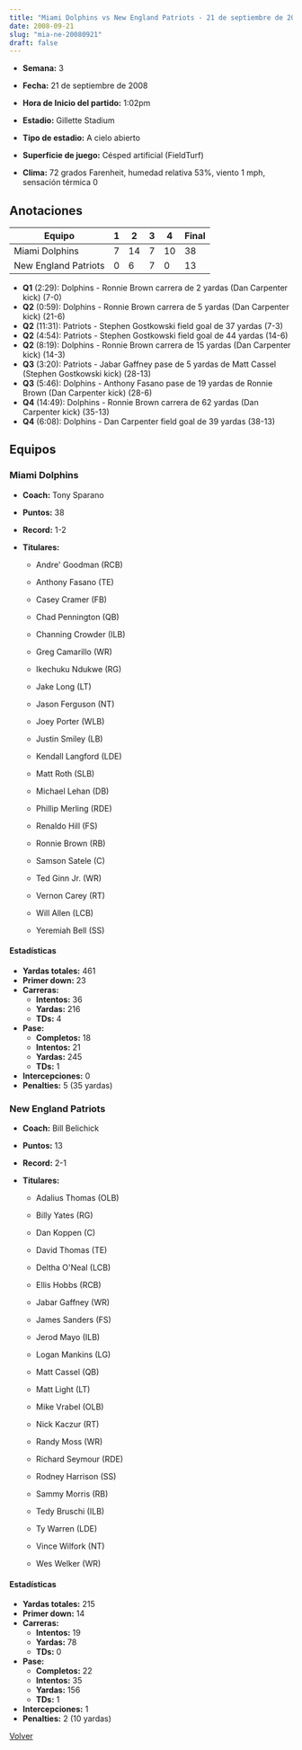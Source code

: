 ```yaml
---
title: "Miami Dolphins vs New England Patriots - 21 de septiembre de 2008"
date: 2008-09-21
slug: "mia-ne-20080921"
draft: false
---
```


* **Semana:** 3
* **Fecha:** 21 de septiembre de 2008

* **Hora de Inicio del partido:** 1:02pm
* **Estadio:** Gillette Stadium
* **Tipo de estadio:** A cielo abierto
* **Superficie de juego:** Césped artificial (FieldTurf)
* **Clima:** 72 grados Farenheit, humedad relativa 53%, viento 1 mph, sensación térmica 0





## Anotaciones
| Equipo | 1 | 2 | 3 | 4 | Final |
|--------|---|---|---|---|-------|
| Miami Dolphins  | 7 | 14 | 7 | 10  | 38 |
| New England Patriots  | 0 | 6 | 7 | 0  | 13 |
* **Q1** (2:29): Dolphins - Ronnie Brown carrera de 2 yardas (Dan Carpenter kick) (7-0)
* **Q2** (0:59): Dolphins - Ronnie Brown carrera de 5 yardas (Dan Carpenter kick) (21-6)
* **Q2** (11:31): Patriots - Stephen Gostkowski field goal de 37 yardas (7-3)
* **Q2** (4:54): Patriots - Stephen Gostkowski field goal de 44 yardas (14-6)
* **Q2** (8:19): Dolphins - Ronnie Brown carrera de 15 yardas (Dan Carpenter kick) (14-3)
* **Q3** (3:20): Patriots - Jabar Gaffney pase de 5 yardas de Matt Cassel (Stephen Gostkowski kick) (28-13)
* **Q3** (5:46): Dolphins - Anthony Fasano pase de 19 yardas de Ronnie Brown (Dan Carpenter kick) (28-6)
* **Q4** (14:49): Dolphins - Ronnie Brown carrera de 62 yardas (Dan Carpenter kick) (35-13)
* **Q4** (6:08): Dolphins - Dan Carpenter field goal de 39 yardas (38-13)


## Equipos


### Miami Dolphins
* **Coach:** Tony Sparano
* **Puntos:** 38
* **Record:** 1-2
* **Titulares:** 

  * Andre' Goodman (RCB) 

  * Anthony Fasano (TE) 

  * Casey Cramer (FB) 

  * Chad Pennington (QB) 

  * Channing Crowder (ILB) 

  * Greg Camarillo (WR) 

  * Ikechuku Ndukwe (RG) 

  * Jake Long (LT) 

  * Jason Ferguson (NT) 

  * Joey Porter (WLB) 

  * Justin Smiley (LB) 

  * Kendall Langford (LDE) 

  * Matt Roth (SLB) 

  * Michael Lehan (DB) 

  * Phillip Merling (RDE) 

  * Renaldo Hill (FS) 

  * Ronnie Brown (RB) 

  * Samson Satele (C) 

  * Ted Ginn Jr. (WR) 

  * Vernon Carey (RT) 

  * Will Allen (LCB) 

  * Yeremiah Bell (SS) 

#### Estadísticas
* **Yardas totales:** 461
* **Primer down:** 23
* **Carreras:**
  * **Intentos:** 36
  * **Yardas:** 216
  * **TDs:** 4
* **Pase:**
  * **Completos:** 18
  * **Intentos:** 21
  * **Yardas:** 245
  * **TDs:** 1
* **Intercepciones:** 0
* **Penalties:** 5 (35 yardas)

### New England Patriots
* **Coach:** Bill Belichick
* **Puntos:** 13
* **Record:** 2-1
* **Titulares:** 

  * Adalius Thomas (OLB) 

  * Billy Yates (RG) 

  * Dan Koppen (C) 

  * David Thomas (TE) 

  * Deltha O'Neal (LCB) 

  * Ellis Hobbs (RCB) 

  * Jabar Gaffney (WR) 

  * James Sanders (FS) 

  * Jerod Mayo (ILB) 

  * Logan Mankins (LG) 

  * Matt Cassel (QB) 

  * Matt Light (LT) 

  * Mike Vrabel (OLB) 

  * Nick Kaczur (RT) 

  * Randy Moss (WR) 

  * Richard Seymour (RDE) 

  * Rodney Harrison (SS) 

  * Sammy Morris (RB) 

  * Tedy Bruschi (ILB) 

  * Ty Warren (LDE) 

  * Vince Wilfork (NT) 

  * Wes Welker (WR) 

#### Estadísticas
* **Yardas totales:** 215
* **Primer down:** 14
* **Carreras:**
  * **Intentos:** 19
  * **Yardas:** 78
  * **TDs:** 0
* **Pase:**
  * **Completos:** 22
  * **Intentos:** 35
  * **Yardas:** 156
  * **TDs:** 1
* **Intercepciones:** 1
* **Penalties:** 2 (10 yardas)


[Volver](/historia/2008)
